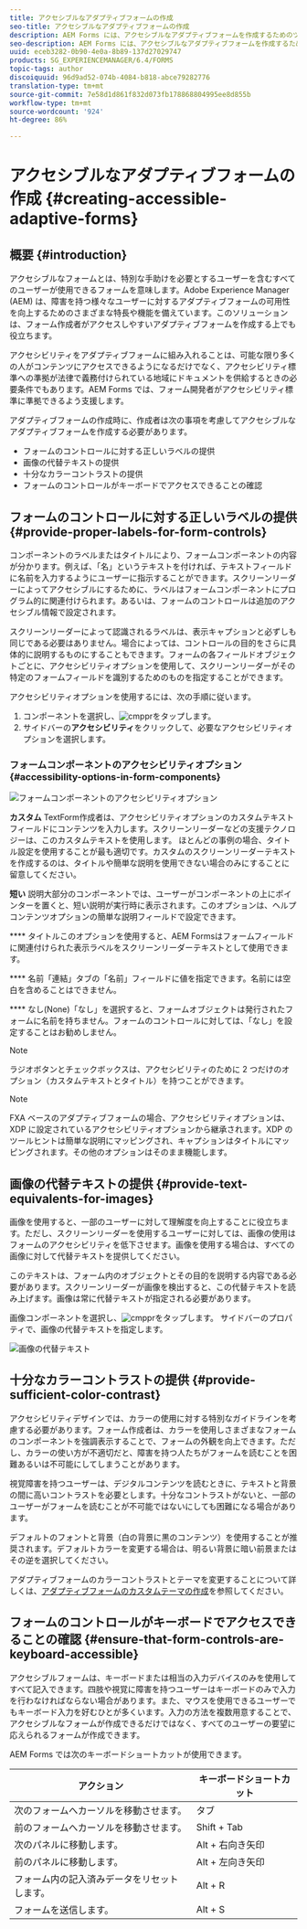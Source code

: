 ```yaml
---
title: アクセシブルなアダプティブフォームの作成
seo-title: アクセシブルなアダプティブフォームの作成
description: AEM Forms には、アクセシブルなアダプティブフォームを作成するためのツールが用意されており、アクセシビリティ標準への準拠を支援する機能が含まれています。
seo-description: AEM Forms には、アクセシブルなアダプティブフォームを作成するためのツールが用意されており、アクセシビリティ標準への準拠を支援する機能が含まれています。
uuid: eceb3282-0b90-4e0a-8b89-137d27029747
products: SG_EXPERIENCEMANAGER/6.4/FORMS
topic-tags: author
discoiquuid: 96d9ad52-074b-4084-b818-abce79282776
translation-type: tm+mt
source-git-commit: 7e58d1d861f832d073fb178868804995ee8d855b
workflow-type: tm+mt
source-wordcount: '924'
ht-degree: 86%

---
```



# アクセシブルなアダプティブフォームの作成  {#creating-accessible-adaptive-forms}

## 概要 {#introduction}

アクセシブルなフォームとは、特別な手助けを必要とするユーザーを含むすべてのユーザーが使用できるフォームを意味します。Adobe Experience Manager (AEM) は、障害を持つ様々なユーザーに対するアダプティブフォームの可用性を向上するためのさまざまな特長や機能を備えています。このソリューションは、フォーム作成者がアクセスしやすいアダプティブフォームを作成する上でも役立ちます。

アクセシビリティをアダプティブフォームに組み入れることは、可能な限り多くの人がコンテンツにアクセスできるようになるだけでなく、アクセシビリティ標準への準拠が法律で義務付けられている地域にドキュメントを供給するときの必要条件でもあります。AEM Forms では、フォーム開発者がアクセシビリティ標準に準拠できるよう支援します。

アダプティブフォームの作成時に、作成者は次の事項を考慮してアクセシブルなアダプティブフォームを作成する必要があります。

* フォームのコントロールに対する正しいラベルの提供
* 画像の代替テキストの提供
* 十分なカラーコントラストの提供
* フォームのコントロールがキーボードでアクセスできることの確認

## フォームのコントロールに対する正しいラベルの提供  {#provide-proper-labels-for-form-controls}

コンポーネントのラベルまたはタイトルにより、フォームコンポーネントの内容が分かります。例えば、「名」というテキストを付ければ、テキストフィールドに名前を入力するようにユーザーに指示することができます。スクリーンリーダーによってアクセシブルにするために、ラベルはフォームコンポーネントにプログラム的に関連付けられます。あるいは、フォームのコントロールは追加のアクセシブル情報で設定されます。

スクリーンリーダーによって認識されるラベルは、表示キャプションと必ずしも同じである必要はありません。場合によっては、コントロールの目的をさらに具体的に説明するものにすることもできます。フォームの各フィールドオブジェクトごとに、アクセシビリティオプションを使用して、スクリーンリーダーがその特定のフォームフィールドを識別するためのものを指定することができます。

アクセシビリティオプションを使用するには、次の手順に従います。

1. コンポーネントを選択し、![cmppr](assets/cmppr.png)をタップします。
1. サイドバーの&#x200B;**アクセシビリティ**&#x200B;をクリックして、必要なアクセシビリティオプションを選択します。

### フォームコンポーネントのアクセシビリティオプション {#accessibility-options-in-form-components}

![フォームコンポーネントのアクセシビリティオプション](assets/accessibility-options.png)

**カスタム** TextForm作成者は、アクセシビリティオプションのカスタムテキストフィールドにコンテンツを入力します。スクリーンリーダーなどの支援テクノロジーは、このカスタムテキストを使用します。 ほとんどの事例の場合、タイトル設定を使用することが最も適切です。カスタムのスクリーンリーダーテキストを作成するのは、タイトルや簡単な説明を使用できない場合のみにすることに留意してください。

**短い** 説明大部分のコンポーネントでは、ユーザーがコンポーネントの上にポインターを置くと、短い説明が実行時に表示されます。このオプションは、ヘルプコンテンツオプションの簡単な説明フィールドで設定できます。

**** タイトルこのオプションを使用すると、AEM Formsはフォームフィールドに関連付けられた表示ラベルをスクリーンリーダーテキストとして使用できます。

**** 名前「連結」タブの「名前」フィールドに値を指定できます。名前には空白を含めることはできません。

**** なし(None)「なし」を選択すると、フォームオブジェクトは発行されたフォームに名前を持ちません。フォームのコントロールに対しては、「なし」を設定することはお勧めしません。

>[!NOTE]
>
>ラジオボタンとチェックボックスは、アクセシビリティのために 2 つだけのオプション（カスタムテキストとタイトル）を持つことができます。

>[!NOTE]
>
>FXA ベースのアダプティブフォームの場合、アクセシビリティオプションは、XDP に設定されているアクセシビリティオプションから継承されます。XDP のツールヒントは簡単な説明にマッピングされ、キャプションはタイトルにマッピングされます。その他のオプションはそのまま機能します。

## 画像の代替テキストの提供  {#provide-text-equivalents-for-images}

画像を使用すると、一部のユーザーに対して理解度を向上することに役立ちます。ただし、スクリーンリーダーを使用するユーザーに対しては、画像の使用はフォームのアクセシビリティを低下させます。画像を使用する場合は、すべての画像に対して代替テキストを提供してください。

このテキストは、フォーム内のオブジェクトとその目的を説明する内容である必要があります。スクリーンリーダーが画像を検出すると、この代替テキストを読み上げます。画像は常に代替テキストが指定される必要があります。

画像コンポーネントを選択し、![cmppr](assets/cmppr.png)をタップします。 サイドバーのプロパティで、画像の代替テキストを指定します。

![画像の代替テキスト](assets/image-properties.png)

## 十分なカラーコントラストの提供 {#provide-sufficient-color-contrast}

アクセシビリティデザインでは、カラーの使用に対する特別なガイドラインを考慮する必要があります。フォーム作成者は、カラーを使用しさまざまなフォームのコンポーネントを強調表示することで、フォームの外観を向上できます。ただし、カラーの使い方が不適切だと、障害を持つ人たちがフォームを読むことを困難あるいは不可能にしてしまうことがあります。

視覚障害を持つユーザーは、デジタルコンテンツを読むときに、テキストと背景の間に高いコントラストを必要とします。十分なコントラストがないと、一部のユーザーがフォームを読むことが不可能ではないにしても困難になる場合があります。

デフォルトのフォントと背景（白の背景に黒のコンテンツ）を使用することが推奨されます。デフォルトカラーを変更する場合は、明るい背景に暗い前景またはその逆を選択してください。

アダプティブフォームのカラーコントラストとテーマを変更することについて詳しくは、[アダプティブフォームのカスタムテーマの作成](/help/forms/using/creating-custom-adaptive-form-themes.md)を参照してください。

## フォームのコントロールがキーボードでアクセスできることの確認  {#ensure-that-form-controls-are-keyboard-accessible}

アクセシブルフォームは、キーボードまたは相当の入力デバイスのみを使用してすべて記入できます。四肢や視覚に障害を持つユーザーはキーボードのみで入力を行わなければならない場合があります。また、マウスを使用できるユーザーでもキーボード入力を好むひとが多くいます。入力の方法を複数用意することで、アクセシブルなフォームが作成できるだけではなく、すべてのユーザーの要望に応えられるフォームが作成できます。

AEM Forms では次のキーボードショートカットが使用できます。

| アクション | キーボードショートカット |
|---|---|
| 次のフォームへカーソルを移動させます。 | タブ |
| 前のフォームへカーソルを移動させます。 | Shift + Tab |
| 次のパネルに移動します。 | Alt + 右向き矢印 |
| 前のパネルに移動します。 | Alt + 左向き矢印 |
| フォーム内の記入済みデータをリセットします。 | Alt + R |
| フォームを送信します。 | Alt + S | configuring-watched-folder-endpoints.md |